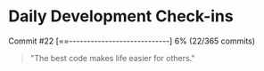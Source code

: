 # Daily Development Check-ins

Commit #22
[==----------------------------] 6% (22/365 commits)

> "The best code makes life easier for others."